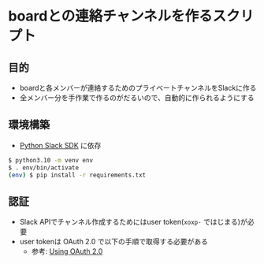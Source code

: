 # boardとの連絡チャンネルを作るスクリプト

## 目的

* boardと各メンバーが連絡するためのプライベートチャンネルをSlackに作る
* 全メンバー分を手作業で作るのがだるいので、自動的に作られるようにする

## 環境構築

* [Python Slack SDK](https://slack.dev/python-slack-sdk/) に依存

```sh
$ python3.10 -m venv env
$ . env/bin/activate
(env) $ pip install -r requirements.txt
```

## 認証

* Slack APIでチャンネル作成するためにはuser token(`xoxp-` ではじまる)が必要
* user tokenは OAuth 2.0 で以下の手順で取得する必要がある
  * 参考: [Using OAuth 2.0](https://api.slack.com/docs/oauth)
